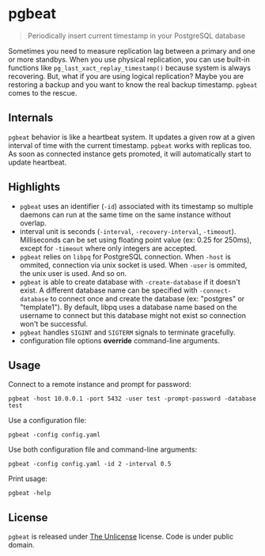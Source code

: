 # pgbeat
> Periodically insert current timestamp in your PostgreSQL database

Sometimes you need to measure replication lag between a primary and one or more standbys. When you use physical replication, you can use built-in functions like `pg_last_xact_replay_timestamp()` because system is always recovering. But, what if you are using logical replication? Maybe you are restoring a backup and you want to know the real backup timestamp. `pgbeat` comes to the rescue.

## Internals

`pgbeat` behavior is like a heartbeat system. It updates a given row at a given interval of time with the current timestamp. `pgbeat` works with replicas too. As soon as connected instance gets promoted, it will automatically start to update heartbeat.

## Highlights
* `pgbeat` uses an identifier (`-id`) associated with its timestamp so multiple daemons can run at the same time on the same instance without overlap.
* interval unit is seconds (`-interval`, `-recovery-interval`, `-timeout`). Milliseconds can be set using floating point value (ex: 0.25 for 250ms), except for `-timeout` where only integers are accepted.
* `pgbeat` relies on `libpq` for PostgreSQL connection. When `-host` is ommited, connection via unix socket is used. When `-user` is ommited, the unix user is used. And so on.
* `pgbeat` is able to create database with `-create-database` if it doesn't exist. A different database name can be specified with `-connect-database` to connect once and create the database (ex: "postgres" or "template1"). By default, libpq uses a database name based on the username to connect but this database might not exist so connection won't be successful.
* `pgbeat` handles `SIGINT` and `SIGTERM` signals to terminate gracefully.
* configuration file options **override** command-line arguments.

## Usage
Connect to a remote instance and prompt for password:
```
pgbeat -host 10.0.0.1 -port 5432 -user test -prompt-password -database test
```
Use a configuration file:
```
pgbeat -config config.yaml
```
Use both configuration file and command-line arguments:
```
pgbeat -config config.yaml -id 2 -interval 0.5
```
Print usage:
```
pgbeat -help
```

## License
`pgbeat` is released under [The Unlicense](LICENSE) license. Code is under public domain.
